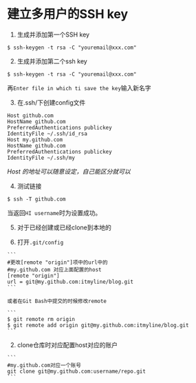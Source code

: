 # 建立多用户的SSH key

1. 生成并添加第一个SSH key

  ```
  $ ssh-keygen -t rsa -C "youremail@xxx.com"
  ```

2. 生成并添加第二个ssh key

  ```
  $ ssh-keygen -t rsa -C "youremail@xxx.com"
  ```

  再`Enter file in which ti save the key`输入新名字

3. 在.ssh/下创建config文件

  ```
  Host github.com
  HostName github.com
  PreferredAuthentications publickey
  IdentityFile ~/.ssh/id_rsa
  Host my.github.com
  HostName github.com
  PreferredAuthentications publickey
  IdentityFile ~/.ssh/my
  ```

  _Host 的地址可以随意设定，自己能区分就可以_

4. 测试链接

  ```
  $ ssh -T github.com
  ```

  当返回`HI username`时为设置成功。

5. 对于已经创建或已经clone到本地的

  1. 打开`.git/config`

    ```
    #更改[remote "origin"]项中的url中的
    #my.github.com 对应上面配置的host
    [remote "origin"]
    url = git@my.github.com:itmyline/blog.git
    ```

    或者在Git Bash中提交的时候修改remote

    ```
    $ git remote rm origin
    $ git remote add origin git@my.github.com:itmyline/blog.git
    ```

  2. clone仓库时对应配置host对应的账户

    ```
    #my.github.com对应一个账号
    git clone git@my.github.com:username/repo.git
    ```
